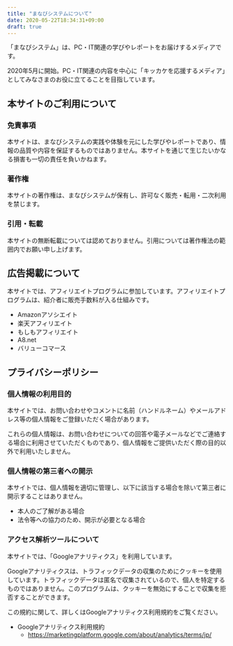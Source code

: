 ```yaml
---
title: "まなびシステムについて"
date: 2020-05-22T18:34:31+09:00
draft: true
---
```


「まなびシステム」は、PC・IT関連の学びやレポートをお届けするメディアです。

2020年5月に開始。PC・IT関連の内容を中心に「キッカケを応援するメディア」としてみなさまのお役に立てることを目指しています。

<!-- more -->

## 本サイトのご利用について

### 免責事項

本サイトは、まなびシステムの実践や体験を元にした学びやレポートであり、情報の品質や内容を保証するものではありません。本サイトを通じて生じたいかなる損害も一切の責任を負いかねます。

### 著作権

本サイトの著作権は、まなびシステムが保有し、許可なく販売・転用・二次利用を禁じます。

### 引用・転載

本サイトの無断転載については認めておりません。引用については著作権法の範囲内でお願い申し上げます。

## 広告掲載について

本サイトでは、アフィリエイトプログラムに参加しています。アフィリエイトプログラムは、紹介者に販売手数料が入る仕組みです。

- Amazonアソシエイト
- 楽天アフィリエイト
- もしもアフィリエイト
- A8.net
- バリューコマース

## プライバシーポリシー

### 個人情報の利用目的

本サイトでは、お問い合わせやコメントに名前（ハンドルネーム）やメールアドレス等の個人情報をご登録いただく場合があります。

これらの個人情報は、お問い合わせについての回答や電子メールなどでご連絡する場合に利用させていただくものであり、個人情報をご提供いただく際の目的以外で利用いたしません。

### 個人情報の第三者への開示

本サイトでは、個人情報を適切に管理し、以下に該当する場合を除いて第三者に開示することはありません。

- 本人のご了解がある場合
- 法令等への協力のため、開示が必要となる場合

### アクセス解析ツールについて

本サイトでは、「Googleアナリティクス」を利用しています。

Googleアナリティクスは、トラフィックデータの収集のためにクッキーを使用しています。トラフィックデータは匿名で収集されているので、個人を特定するものではありません。このプログラムは、クッキーを無効にすることで収集を拒否することができます。

この規約に関して、詳しくはGoogleアナリティクス利用規約をご覧ください。

- Googleアナリティクス利用規約
    - https://marketingplatform.google.com/about/analytics/terms/jp/
